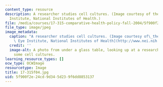 ```yaml
---
content_type: resource
description: A researcher studies cell cultures. (Image courtesy of the National Eye
  Institute, National Institutes of Health.)
file: /media/courses/17-315-comparative-health-policy-fall-2004/5f900f2e24cd9d345d239f6dd8853137_17-315f04.jpg
file_type: image/jpeg
image_metadata:
  caption: "A researcher studies cell cultures. (Image courtesy of\_the\_[National\
    \ Eye Institute, National Institutes of Health](http://www.nei.nih.gov/index.asp).)"
  credit: ''
  image-alt: A photo from under a glass table, looking up at a researcher examining
    some cell cultures.
learning_resource_types: []
ocw_type: OCWImage
resourcetype: Image
title: 17-315f04.jpg
uid: 5f900f2e-24cd-9d34-5d23-9f6dd8853137
---
```

